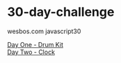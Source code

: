 # 30-day-challenge

wesbos.com javascript30

<a href="https://taste-the-fame.github.io/30-day-challenge/day-1-drum-kit/">Day One - Drum Kit</a>
<br>
<a href="https://taste-the-fame.github.io/30-day-challenge/day-2-clock/">Day Two - Clock</a>
